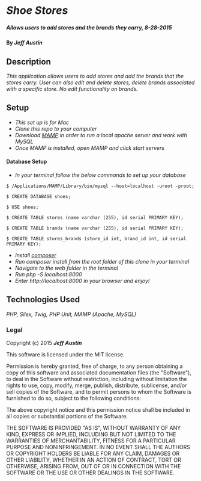 # _Shoe Stores_

##### _Allows users to add stores and the brands they carry, 8-28-2015_

#### By _**Jeff Austin**_

## Description

_This application allows users to add stores and add the brands that the stores carry. User can also edit and delete stores, delete brands associated with a specific store. No edit functionality on brands._

## Setup

* _This set up is for Mac_
* _Clone this repo to your computer_
* _Download [MAMP](https://www.mamp.info/en/) in order to run a local apache server and work with MySQL_
* _Once MAMP is installed, open MAMP and click start servers_

#### Database Setup

* _In your terminal follow the below commands to set up your database_

```
$ /Applications/MAMP/Library/bin/mysql --host=localhost -uroot -proot;

$ CREATE DATABASE shoes;

$ USE shoes;

$ CREATE TABLE stores (name varchar (255), id serial PRIMARY KEY);

$ CREATE TABLE brands (name varchar (255), id serial PRIMARY KEY);

$ CREATE TABLE stores_brands (store_id int, brand_id int, id serial PRIMARY KEY);

```

* _Install [composer](https://getcomposer.org/)_
* _Run composer install from the root folder of this clone in your terminal_
* _Navigate to the web folder in the terminal_
* _Run php -S localhost:8000_
* _Enter http://localhost:8000 in your browser and enjoy!_

## Technologies Used

_PHP, Silex, Twig, PHP Unit, MAMP (Apache, MySQL)_

### Legal

Copyright (c) 2015 **_Jeff Austin_**

This software is licensed under the MIT license.

Permission is hereby granted, free of charge, to any person obtaining a copy
of this software and associated documentation files (the "Software"), to deal
in the Software without restriction, including without limitation the rights
to use, copy, modify, merge, publish, distribute, sublicense, and/or sell
copies of the Software, and to permit persons to whom the Software is
furnished to do so, subject to the following conditions:

The above copyright notice and this permission notice shall be included in
all copies or substantial portions of the Software.

THE SOFTWARE IS PROVIDED "AS IS", WITHOUT WARRANTY OF ANY KIND, EXPRESS OR
IMPLIED, INCLUDING BUT NOT LIMITED TO THE WARRANTIES OF MERCHANTABILITY,
FITNESS FOR A PARTICULAR PURPOSE AND NONINFRINGEMENT. IN NO EVENT SHALL THE
AUTHORS OR COPYRIGHT HOLDERS BE LIABLE FOR ANY CLAIM, DAMAGES OR OTHER
LIABILITY, WHETHER IN AN ACTION OF CONTRACT, TORT OR OTHERWISE, ARISING FROM,
OUT OF OR IN CONNECTION WITH THE SOFTWARE OR THE USE OR OTHER DEALINGS IN
THE SOFTWARE.
